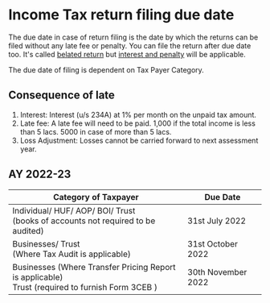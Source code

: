# Income Tax return filing due date

The due date in case of return filing is the date by which the returns can be filed without any late fee or penalty.
You can file the return after due date too. It's called [belated return](belated-return.md) but [interest and penalty](#consequence-of-late) will be applicable.

The due date of filing is dependent on Tax Payer Category.

## Consequence of late
1. Interest: Interest (u/s 234A) at 1% per month on the unpaid tax amount.
2. Late fee: A late fee will need to be paid. 1,000 if the total income is less than 5 lacs. 5000 in case of more than 5 lacs.
3. Loss Adjustment: Losses cannot be carried forward to next assessment year.

## AY 2022-23


Category of Taxpayer | Due Date
-- | --
Individual/ HUF/ AOP/ BOI/ Trust <br/>(books of accounts not required to be audited) | 31st July 2022
Businesses/ Trust <br/>(Where Tax Audit is applicable) | 31st October 2022
Businesses (Where Transfer Pricing Report is applicable) <br/> Trust (required to furnish Form 3CEB ) | 30th November 2022


